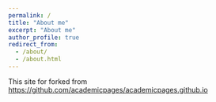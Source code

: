 ```yaml
---
permalink: /
title: "About me"
excerpt: "About me"
author_profile: true
redirect_from: 
  - /about/
  - /about.html
---
```


This site for forked from https://github.com/academicpages/academicpages.github.io
